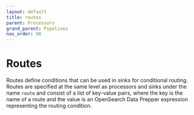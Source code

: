```yaml
---
layout: default
title: routes
parent: Processors
grand_parent: Pipelines
nav_order: 90
---
```


# Routes

Routes define conditions that can be used in sinks for conditional routing. Routes are specified at the same level as processors and sinks under the name `route` and consist of a list of key-value pairs, where the key is the name of a route and the value is an OpenSearch Data Prepper expression representing the routing condition.

<!---## Configuration

Content will be added to this section.

## Metrics

Content will be added to this section.--->